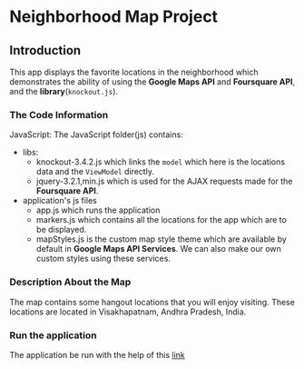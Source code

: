 # Neighborhood Map Project

## Introduction

This app displays the favorite locations in the neighborhood which demonstrates the ability of using the **Google Maps API** and **Foursquare API**, and the **library**(`knockout.js`).

### The Code Information

JavaScript:
The JavaScript folder(js) contains:
  - libs:
    - knockout-3.4.2.js which links the `model` which here is the locations data and the `ViewModel` directly.
    - jquery-3.2.1,min.js which is used for the AJAX requests made for the **Foursquare API**.
  - application's js files
    - app.js which runs the application
    - markers.js which contains all the locations for the app which are to be displayed.
    - mapStyles.js is the custom map style theme which are available by default in **Google Maps API Services**. We can also make our own custom styles using these services.

### Description About the Map
The map contains some hangout locations that you will enjoy visiting. These locations are located in Visakhapatnam, Andhra Pradesh, India.

### Run the application
The application be run with the help of this [link]("https://cdn.rawgit.com/nikhilganta/Udacity-Project-8-Neighborhood-Map/6e9eaf93/index.html")
